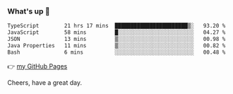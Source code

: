 ### What's up 👋

<!--START_SECTION:waka-->

```txt
TypeScript        21 hrs 17 mins  ███████████████████████▒░   93.20 %
JavaScript        58 mins         █░░░░░░░░░░░░░░░░░░░░░░░░   04.27 %
JSON              13 mins         ▒░░░░░░░░░░░░░░░░░░░░░░░░   00.98 %
Java Properties   11 mins         ▒░░░░░░░░░░░░░░░░░░░░░░░░   00.82 %
Bash              6 mins          ░░░░░░░░░░░░░░░░░░░░░░░░░   00.48 %
```

<!--END_SECTION:waka-->

👉 [my GitHub Pages](https://ykzhukian.github.io)

Cheers, have a great day.

